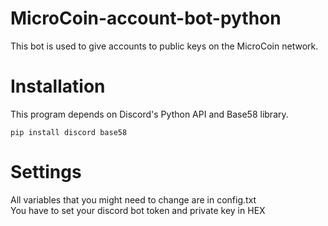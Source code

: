 # MicroCoin-account-bot-python
This bot is used to give accounts to public keys on the MicroCoin network.

# Installation
This program depends on Discord's Python API and Base58 library.
```
pip install discord base58
```
# Settings
All variables that you might need to change are in config.txt <br />
You have to set your discord bot token and private key in HEX

